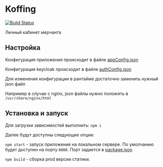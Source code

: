 # Koffing

[![Build Status](http://ci.rbkmoney.com/buildStatus/icon?job=rbkmoney_private/koffing/master)](http://ci.rbkmoney.com/job/rbkmoney_private/view/Frontend/job/koffing/job/master/)

Личный кабинет мерчанта

## Настройка

Конфигурация приложения происходит в файле [appConfig.json](/config/runtime/appConfig.json)

Конфигурация keycloak происходит в файле [authConfig.json](/config/runtime/authConfig.json)

Для изменения конфигурации в рантайме достаточно заменить нужный json файл

Например в случае с nginx, json файлы нужно положить в `/usr/share/nginx/html`

## Установка и запуск

Для загрузки зависимостей выполнить: `npm i`

Далее будут доступны следующие опции:

`npm start` - запуск приложения на локальном сервере. По умолчанию будет доступен на порту `8000`. Порт задается в [package.json](/package.json)

`npm build` - сборка prod версии статики.
